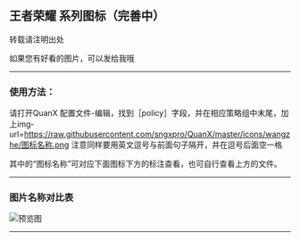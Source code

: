 ## 王者荣耀 系列图标（完善中）

转载请注明出处

如果您有好看的图片，可以发给我哦

----------------

### 使用方法：

请打开QuanX 配置文件-编辑，找到［policy］字段，并在相应策略组中末尾，加上img-url=https://raw.githubusercontent.com/sngxpro/QuanX/master/icons/wangzhe/图标名称.png 注意同样要用英文逗号与前面句子隔开，并在逗号后面空一格

其中的“图标名称”可对应下面图标下方的标注查看，也可自行查看上方的文件。

-------------

### 图片名称对比表

![预览图](https://raw.githubusercontent.com/sngxpro/QuanX/master/icons/wangzhe/sample.png)


---------------


